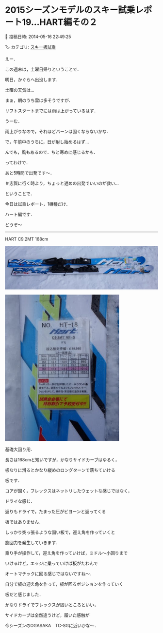 # 2015シーズンモデルのスキー試乗レポート19…HART編その２

📅 投稿日時: 2014-05-16 22:49:25

🏷️ カテゴリ: [スキー板試乗](c0bd8048615710cee890e403a36cc9a2b.md)

えー．


この週末は，土曜日帰りということで．


明日，かぐらへ出没します．





土曜の天気は…


まぁ，朝のうち雲は多そうですが．


リフトスタートまでには雨は上がっているはず．


うーむ．


雨上がりなので，それほどバーンは固くならないかな．


で，午前中のうちに，日が射し始めるはず…


んでも，風もあるので．ちと寒めに感じるかも．





ってわけで．


あと5時間で出発です～．


＃志賀に行く時より，ちょっと遅めの出発でいいのが救い…





ということで．


今日は試乗レポート，1機種だけ．





ハート編です．


どうぞ～


[]()


---


HART C9.2MT 168cm







![4ff54cc4bcd6a0b2419e80feb4760ff1.jpg](images/4ff54cc4bcd6a0b2419e80feb4760ff1.jpg)









![ca47cc5fc0c57acbeebc3d8394082a04.jpg](images/ca47cc5fc0c57acbeebc3d8394082a04.jpg)







基礎大回り用．





長さは168cmと短いですが，かなりサイドカーブはゆるく，


板なりに滑るとかなり縦めのロングターンで落ちていける


板です．





コアが固く，フレックスはネットリしたウェットな感じではなく，


ドライな感じ．


返りもドライで，たまった圧がビヨーンと返ってくる


板ではありません．


しっかり突っ張るような固い板で，迎え角を作っていくと


旋回力を発生していきます．


乗り手が操作して，迎え角を作っていけば，ミドル～小回りまで


いけるけど，エッジに乗っていけば板がたわんで


オートマチックに回る感じではないですね～．


自分で板の迎え角を作って，板が回るポジションを作っていく


板だと感じました．


かなりドライでフレックスが固いところといい，


サイドカーブは全然違うけど，履いた感触が


今シーズンのOGASAKA　TC-SGに近いかな～．
